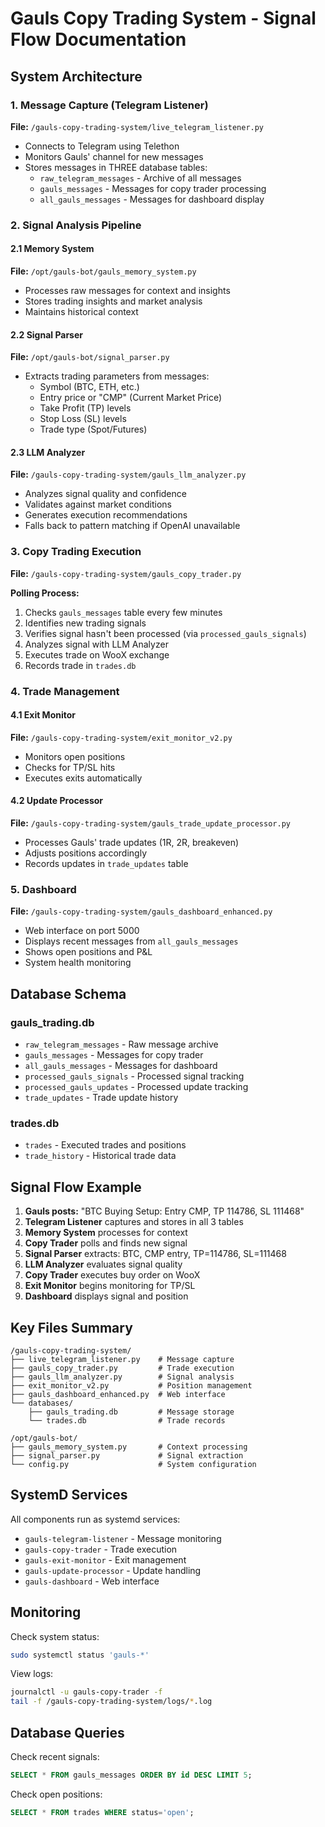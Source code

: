 # Gauls Copy Trading System - Signal Flow Documentation

## System Architecture

### 1. Message Capture (Telegram Listener)
**File:** `/gauls-copy-trading-system/live_telegram_listener.py`
- Connects to Telegram using Telethon
- Monitors Gauls' channel for new messages
- Stores messages in THREE database tables:
  - `raw_telegram_messages` - Archive of all messages
  - `gauls_messages` - Messages for copy trader processing  
  - `all_gauls_messages` - Messages for dashboard display

### 2. Signal Analysis Pipeline

#### 2.1 Memory System
**File:** `/opt/gauls-bot/gauls_memory_system.py`
- Processes raw messages for context and insights
- Stores trading insights and market analysis
- Maintains historical context

#### 2.2 Signal Parser
**File:** `/opt/gauls-bot/signal_parser.py`
- Extracts trading parameters from messages:
  - Symbol (BTC, ETH, etc.)
  - Entry price or "CMP" (Current Market Price)
  - Take Profit (TP) levels
  - Stop Loss (SL) levels
  - Trade type (Spot/Futures)

#### 2.3 LLM Analyzer
**File:** `/gauls-copy-trading-system/gauls_llm_analyzer.py`
- Analyzes signal quality and confidence
- Validates against market conditions
- Generates execution recommendations
- Falls back to pattern matching if OpenAI unavailable

### 3. Copy Trading Execution
**File:** `/gauls-copy-trading-system/gauls_copy_trader.py`

**Polling Process:**
1. Checks `gauls_messages` table every few minutes
2. Identifies new trading signals
3. Verifies signal hasn't been processed (via `processed_gauls_signals`)
4. Analyzes signal with LLM Analyzer
5. Executes trade on WooX exchange
6. Records trade in `trades.db`

### 4. Trade Management

#### 4.1 Exit Monitor
**File:** `/gauls-copy-trading-system/exit_monitor_v2.py`
- Monitors open positions
- Checks for TP/SL hits
- Executes exits automatically

#### 4.2 Update Processor  
**File:** `/gauls-copy-trading-system/gauls_trade_update_processor.py`
- Processes Gauls' trade updates (1R, 2R, breakeven)
- Adjusts positions accordingly
- Records updates in `trade_updates` table

### 5. Dashboard
**File:** `/gauls-copy-trading-system/gauls_dashboard_enhanced.py`
- Web interface on port 5000
- Displays recent messages from `all_gauls_messages`
- Shows open positions and P&L
- System health monitoring

## Database Schema

### gauls_trading.db
- `raw_telegram_messages` - Raw message archive
- `gauls_messages` - Messages for copy trader
- `all_gauls_messages` - Messages for dashboard
- `processed_gauls_signals` - Processed signal tracking
- `processed_gauls_updates` - Processed update tracking
- `trade_updates` - Trade update history

### trades.db
- `trades` - Executed trades and positions
- `trade_history` - Historical trade data

## Signal Flow Example

1. **Gauls posts:** "BTC Buying Setup: Entry CMP, TP 114786, SL 111468"
2. **Telegram Listener** captures and stores in all 3 tables
3. **Memory System** processes for context
4. **Copy Trader** polls and finds new signal
5. **Signal Parser** extracts: BTC, CMP entry, TP=114786, SL=111468
6. **LLM Analyzer** evaluates signal quality
7. **Copy Trader** executes buy order on WooX
8. **Exit Monitor** begins monitoring for TP/SL
9. **Dashboard** displays signal and position

## Key Files Summary

```
/gauls-copy-trading-system/
├── live_telegram_listener.py    # Message capture
├── gauls_copy_trader.py         # Trade execution
├── gauls_llm_analyzer.py        # Signal analysis
├── exit_monitor_v2.py           # Position management
├── gauls_dashboard_enhanced.py  # Web interface
└── databases/
    ├── gauls_trading.db         # Message storage
    └── trades.db                # Trade records

/opt/gauls-bot/
├── gauls_memory_system.py       # Context processing
├── signal_parser.py             # Signal extraction
└── config.py                    # System configuration
```

## SystemD Services

All components run as systemd services:
- `gauls-telegram-listener` - Message monitoring
- `gauls-copy-trader` - Trade execution
- `gauls-exit-monitor` - Exit management
- `gauls-update-processor` - Update handling
- `gauls-dashboard` - Web interface

## Monitoring

Check system status:
```bash
sudo systemctl status 'gauls-*'
```

View logs:
```bash
journalctl -u gauls-copy-trader -f
tail -f /gauls-copy-trading-system/logs/*.log
```

## Database Queries

Check recent signals:
```sql
SELECT * FROM gauls_messages ORDER BY id DESC LIMIT 5;
```

Check open positions:
```sql
SELECT * FROM trades WHERE status='open';
```